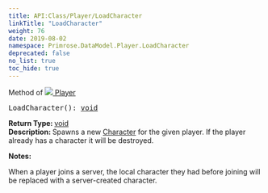 ```yaml
---
title: API:Class/Player/LoadCharacter
linkTitle: "LoadCharacter"
weight: 76
date: 2019-08-02
namespace: Primrose.DataModel.Player.LoadCharacter
deprecated: false
no_list: true
toc_hide: true
---
```

Method of <a href="/docs/api-reference/Class/Player"><img src="/icons/silk/user.png"/>&nbsp;Player</a>
<pre class="method-declaration">
LoadCharacter(): <a class="type" href="/docs/api-reference/System/void">void</a></pre>
<b>Return Type: </b>
<a class="type" href="/docs/api-reference/System/void">void</a>
<br/>
<b>Description: </b>
Spawns a new <a href="/docs/api-reference/Class/Player/Character" >Character</a> for the given player. If the player already has a character it will be destroyed.

<b>Notes: </b>
<p class="remarks">
When a player joins a server, the local character they had before joining will be replaced with a server-created character.
</p>